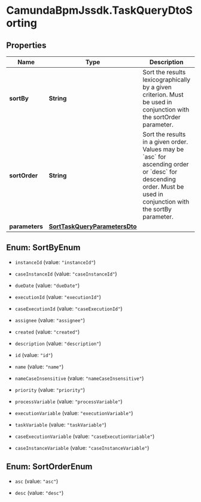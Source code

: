 # CamundaBpmJssdk.TaskQueryDtoSorting

## Properties

Name | Type | Description | Notes
------------ | ------------- | ------------- | -------------
**sortBy** | **String** | Sort the results lexicographically by a given criterion. Must be used in conjunction with the sortOrder parameter. | [optional] 
**sortOrder** | **String** | Sort the results in a given order. Values may be &#x60;asc&#x60; for ascending order or &#x60;desc&#x60; for descending order. Must be used in conjunction with the sortBy parameter. | [optional] 
**parameters** | [**SortTaskQueryParametersDto**](SortTaskQueryParametersDto.md) |  | [optional] 



## Enum: SortByEnum


* `instanceId` (value: `"instanceId"`)

* `caseInstanceId` (value: `"caseInstanceId"`)

* `dueDate` (value: `"dueDate"`)

* `executionId` (value: `"executionId"`)

* `caseExecutionId` (value: `"caseExecutionId"`)

* `assignee` (value: `"assignee"`)

* `created` (value: `"created"`)

* `description` (value: `"description"`)

* `id` (value: `"id"`)

* `name` (value: `"name"`)

* `nameCaseInsensitive` (value: `"nameCaseInsensitive"`)

* `priority` (value: `"priority"`)

* `processVariable` (value: `"processVariable"`)

* `executionVariable` (value: `"executionVariable"`)

* `taskVariable` (value: `"taskVariable"`)

* `caseExecutionVariable` (value: `"caseExecutionVariable"`)

* `caseInstanceVariable` (value: `"caseInstanceVariable"`)





## Enum: SortOrderEnum


* `asc` (value: `"asc"`)

* `desc` (value: `"desc"`)




